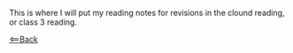 This is where I will put my reading notes for revisions in the clound reading, or class 3 reading.


[<==Back](README.md)
